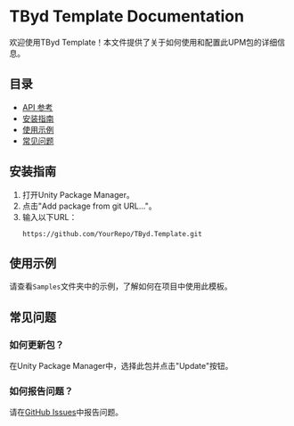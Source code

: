 # TByd Template Documentation

欢迎使用TByd Template！本文件提供了关于如何使用和配置此UPM包的详细信息。

## 目录
- [API 参考](API.md)
- [安装指南](#安装指南)
- [使用示例](#使用示例)
- [常见问题](#常见问题)

## 安装指南
1. 打开Unity Package Manager。
2. 点击"Add package from git URL..."。
3. 输入以下URL：
   ```
   https://github.com/YourRepo/TByd.Template.git
   ```

## 使用示例
请查看`Samples`文件夹中的示例，了解如何在项目中使用此模板。

## 常见问题
### 如何更新包？
在Unity Package Manager中，选择此包并点击"Update"按钮。

### 如何报告问题？
请在[GitHub Issues](https://github.com/Tianyuyuyuyuyuyu/TByd/issues)中报告问题。 